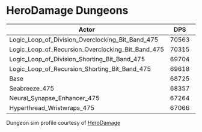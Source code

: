 # HeroDamage Dungeons
| Actor | DPS | Increase |
|---|:---:|:---:|
|Logic_Loop_of_Division_Overclocking_Bit_Band_475|70563|2.67%|
|Logic_Loop_of_Recursion_Overclocking_Bit_Band_475|70315|2.31%|
|Logic_Loop_of_Division_Shorting_Bit_Band_475|69704|1.42%|
|Logic_Loop_of_Recursion_Shorting_Bit_Band_475|69618|1.30%|
|Base|68725|0.00%|
|Seabreeze_475|68357|-0.54%|
|Neural_Synapse_Enhancer_475|67264|-2.13%|
|Hyperthread_Wristwraps_475|67066|-2.41%|

 Dungeon sim profile courtesy of [HeroDamage](https://www.herodamage.com/)